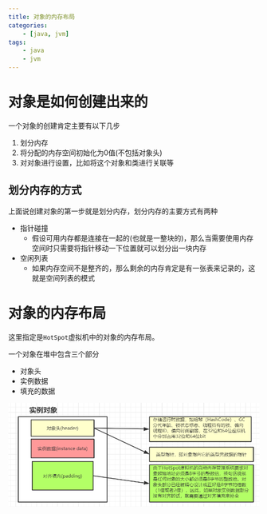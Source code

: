 ```yaml
---
title: 对象的内存布局
categories:
	- [java, jvm]
tags:
	- java
	- jvm
---
```




# 对象是如何创建出来的

一个对象的创建肯定主要有以下几步

1. 划分内存
2. 将分配的内存空间初始化为0值(不包括对象头)
3. 对对象进行设置，比如将这个对象和类进行关联等

<!--more-->

## 划分内存的方式

上面说创建对象的第一步就是划分内存，划分内存的主要方式有两种

* 指针碰撞
	* 假设可用内存都是连接在一起的(也就是一整块的)，那么当需要使用内存空间时只需要将指针移动一下位置就可以划分出一块内存
* 空闲列表
	* 如果内存空间不是整齐的，那么剩余的内存肯定是有一张表来记录的，这就是空间列表的模式



# 对象的内存布局

这里指定是`HotSpot`虚拟机中的对象的内存布局。

一个对象在堆中包含三个部分

* 对象头
* 实例数据
* 填充的数据

![image-20200426080215086](./对象的内存布局/image-20200426080215086.png)

<!--more-->
